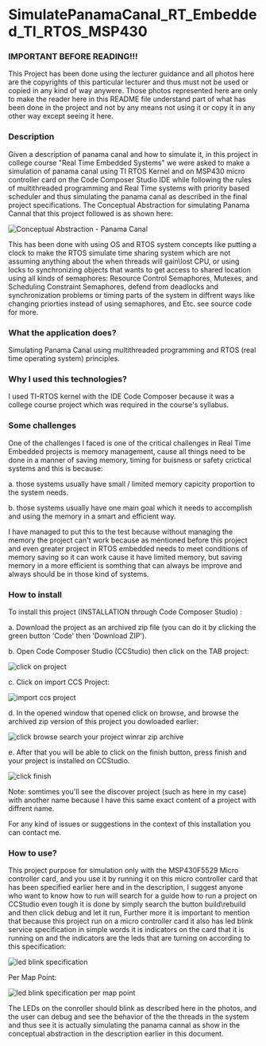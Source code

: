 # **SimulatePanamaCanal_RT_Embedded_TI_RTOS_MSP430**
### **IMPORTANT BEFORE READING!!!**
This Project has been done using the lecturer guidance and all photos here are the copyrights of this particular lecturer and thus must not be used or copied in any kind of way anywere. Those photos represented here are only to make the reader here in this README file understand part of what has been done in the project and not by any means not using it or copy it in any other way except seeing it here.

### **Description**
Given a description of panama canal and how to simulate it, in this project in college course "Real Time Embedded Systems" we were asked to make a simulation of panama canal using TI RTOS Kernel and on MSP430 micro controller card on the Code Composer Studio IDE while following the rules of multithreaded programming and Real Time systems with priority  based scheduler and thus simulating the panama canal as described in the final project specifications. The Conceptual Abstraction for simulating Panama Cannal that this project followed is as shown here:

![Conceptual Abstraction - Panama Canal](https://user-images.githubusercontent.com/73823590/141675470-ef6ab7f5-63d9-493b-be9b-bc8beeb3ba31.PNG)

This has been done with using OS and RTOS system concepts like putting a clock to make the RTOS simulate time sharing system which are not assuming anything about the when threads will gain\lost CPU,
or using locks to synchronizing objects that wants to get access to shared location using all kinds of semaphores: Resource Control Semaphores, Mutexes, and Scheduling Constraint Semaphores, defend from deadlocks and synchronization problems or timing parts of the system in diffrent ways like changing priorties instead of using semaphores, and Etc. see source code for more.

### **What the application does?**
Simulating Panama Canal using multithreaded programming and RTOS (real time operating system) principles.

### **Why I used this technologies?**
I used TI-RTOS kernel with the IDE Code Composer because it was a college course project which was required in the course's syllabus.

### **Some challenges**
One of the challenges I faced is one of the critical challenges in Real Time Embedded projects is memory management, cause all things need to be done in a manner of saving memory, timing for buisness or safety crictical systems and this is because:

   a. those systems usually have small / limited memory capicity proportion to the system needs. 

   b. those systems usually have one main goal which it needs to accomplish and using the memory in a smart and efficient way.

I have managed to put this to the test because without managing the memory the project can't work because as mentioned before this project and even greater project in RTOS embedded needs to meet conditions of memory saving so it can work cause it have limited memory, but saving memory in a more efficient is somthing that can always be improve and always should be in those kind of systems.
  
### **How to install**
To install this project (INSTALLATION through Code Composer Studio) :

   a. Download the project as an archived zip file (you can do it by clicking the green button 'Code' then 'Download ZIP').
   
   b. Open Code Composer Studio (CCStudio) then click on the TAB project:
   
   ![click on project](https://user-images.githubusercontent.com/73823590/141674064-c98be97d-604b-45f5-a2e8-e2ace3063658.PNG)
   
   c. Click on import CCS Project:
   
   ![import ccs project](https://user-images.githubusercontent.com/73823590/141674104-4a43964d-3fb7-48ce-ae0f-563027f55f0c.png)
   
   d. In the opened window that opened click on browse, and browse the archived zip version of this project you dowloaded earlier:
   
   ![click browse search your project winrar zip archive](https://user-images.githubusercontent.com/73823590/141674164-06964eb7-0c44-4672-a9e4-69ca8489ed6f.png)

e. After that you will be able to click on the finish button, press finish and your project is installed on CCStudio.

![click finish](https://user-images.githubusercontent.com/73823590/141674207-faaf6b10-4c6c-49fe-bbde-d941b0589227.PNG)

Note: somtimes you'll see the discover project (such as here in my case) with another name because I have this same exact content of a project with diffrent name.

For any kind of issues or suggestions in the context of this installation you can contact me.

### **How to use?**
This project purpose for simulation only with the MSP430F5529 Micro controller card, and you use it by running it on this micro controller card that has been specified earlier here and in the description, I suggest anyone who want to know how to run will search for a guide how to run a project on CCStudio even tough it is done by simply search the button build\rebuild and then click debug and let it run, Further more it is important to mention that because this project run on a micro controller card it also has led blink service specification in simple words it is indicators on the card that it is running on and the indicators are the leds that are turning on according to this specification:


![led blink specification](https://user-images.githubusercontent.com/73823590/141675111-2cdbf1ad-165a-49cc-bec4-4d62c768557b.PNG)

Per Map Point:

![led blink specification per map point](https://user-images.githubusercontent.com/73823590/141675114-8925b84a-0620-4288-973d-0337ba6e4eff.PNG)

The LEDs on the conroller should blink as described here in the photos, and the user can debug and see the behavior of the the threads in the system and thus see it is actually simulating the panama cannal as show in the conceptual abstraction in the description earlier in this document.
